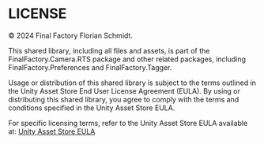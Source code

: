 ﻿# LICENSE

© 2024 Final Factory Florian Schmidt.

This shared library, including all files and assets, is part of the FinalFactory.Camera.RTS package and other related packages, including FinalFactory.Preferences and FinalFactory.Tagger.

Usage or distribution of this shared library is subject to the terms outlined in the Unity Asset Store End User License Agreement (EULA). By using or distributing this shared library, you agree to comply with the terms and conditions specified in the Unity Asset Store EULA.

For specific licensing terms, refer to the Unity Asset Store EULA available at: [Unity Asset Store EULA](https://unity3d.com/legal/as_terms)
